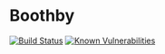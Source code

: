 # Boothby

[![Build Status](https://travis-ci.org/valeuriad-techlab/Boothby.svg?branch=master)](https://travis-ci.org/valeuriad-techlab/Boothby) [![Known Vulnerabilities](https://snyk.io/test/github/valeuriad-techlab/Boothby/badge.svg?targetFile=package.json)](https://snyk.io/test/github/valeuriad-techlab/Boothby?targetFile=package.json)